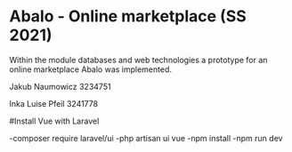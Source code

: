 # Abalo - Online marketplace (SS 2021)
Within the module databases and web technologies a prototype for an online marketplace Abalo was implemented.

Jakub Naumowicz 3234751

Inka Luise Pfeil 3241778

#Install Vue with Laravel

-composer require laravel/ui
-php artisan ui vue
-npm install
-npm run dev
